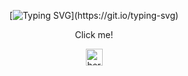 <div align="center">

[![Typing SVG](https://readme-typing-svg.herokuapp.com/?color=F7F7F7&lines=My+MERN+application!)](https://git.io/typing-svg)

Click me!

<a href='https://gaev-art-shop.herokuapp.com/'><img height="27" src="https://www.herokucdn.com/favicons/favicon.ico" alt="heroku"></a>

</div>
